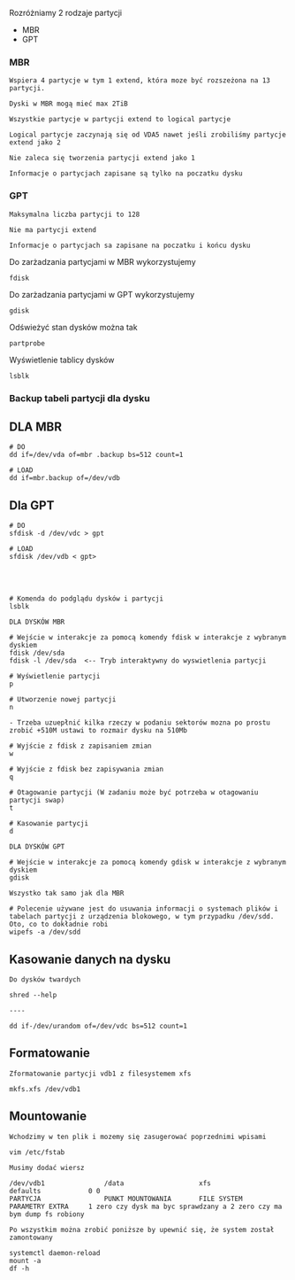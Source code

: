 Rozróżniamy 2 rodzaje partycji

- MBR
- GPT

### MBR
```
Wspiera 4 partycje w tym 1 extend, która moze być rozszeżona na 13 partycji.

Dyski w MBR mogą mieć max 2TiB

Wszystkie partycje w partycji extend to logical partycje

Logical partycje zaczynają się od VDA5 nawet jeśli zrobiliśmy partycje extend jako 2

Nie zaleca się tworzenia partycji extend jako 1

Informacje o partycjach zapisane są tylko na poczatku dysku
```

### GPT

```
Maksymalna liczba partycji to 128

Nie ma partycji extend

Informacje o partycjach sa zapisane na poczatku i końcu dysku
```

Do zarżadzania partycjami w MBR wykorzystujemy 
```
fdisk
```
Do zarżadzania partycjami w GPT wykorzystujemy 
```
gdisk
```

Odświeżyć stan dysków można tak
```
partprobe
```
Wyświetlenie tablicy dysków
```
lsblk
```

### Backup tabeli partycji dla dysku
## DLA MBR

```
# DO
dd if=/dev/vda of=mbr .backup bs=512 count=1

# LOAD
dd if=mbr.backup of=/dev/vdb
```

## Dla GPT

```
# DO
sfdisk -d /dev/vdc > gpt

# LOAD
sfdisk /dev/vdb < gpt>
```
<br>
<br>

```
# Komenda do podglądu dysków i partycji
lsblk 

DLA DYSKÓW MBR

# Wejście w interakcje za pomocą komendy fdisk w interakcje z wybranym dyskiem
fdisk /dev/sda
fdisk -l /dev/sda  <-- Tryb interaktywny do wyswietlenia partycji

# Wyświetlenie partycji
p

# Utworzenie nowej partycji
n

- Trzeba uzuepłnić kilka rzeczy w podaniu sektorów mozna po prostu zrobić +510M ustawi to rozmair dysku na 510Mb

# Wyjście z fdisk z zapisaniem zmian
w

# Wyjście z fdisk bez zapisywania zmian
q

# Otagowanie partycji (W zadaniu może być potrzeba w otagowaniu partycji swap)
t

# Kasowanie partycji
d

DLA DYSKÓW GPT

# Wejście w interakcje za pomocą komendy gdisk w interakcje z wybranym dyskiem
gdisk

Wszystko tak samo jak dla MBR

# Polecenie używane jest do usuwania informacji o systemach plików i tabelach partycji z urządzenia blokowego, w tym przypadku /dev/sdd. Oto, co to dokładnie robi
wipefs -a /dev/sdd
```

## Kasowanie danych na dysku

```
Do dysków twardych

shred --help

----

dd if-/dev/urandom of=/dev/vdc bs=512 count=1

```

## Formatowanie 

```
Zformatowanie partycji vdb1 z filesystemem xfs

mkfs.xfs /dev/vdb1

```

## Mountowanie

```
Wchodzimy w ten plik i mozemy się zasugerować poprzednimi wpisami

vim /etc/fstab

Musimy dodać wiersz

/dev/vdb1               /data                   xfs             defaults            0 0
PARTYCJA                PUNKT MOUNTOWANIA       FILE SYSTEM     PARAMETRY EXTRA     1 zero czy dysk ma byc sprawdzany a 2 zero czy ma bym dump fs robiony

Po wszystkim można zrobić poniższe by upewnić się, że system został zamontowany 

systemctl daemon-reload
mount -a
df -h
```
